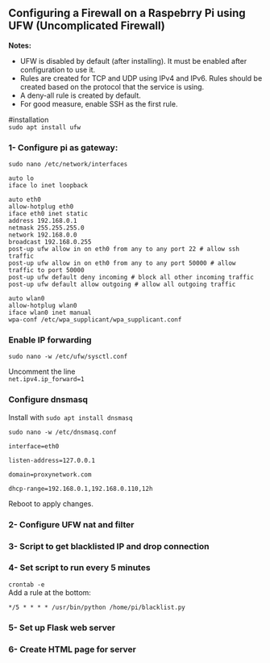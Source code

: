 ## Configuring a Firewall on a Raspebrry Pi using UFW (Uncomplicated Firewall)

**Notes:**

- UFW is disabled by default (after installing). It must be enabled after configuration to use it.  
- Rules are created for TCP and UDP using IPv4 and IPv6. Rules should be created based on the protocol that the service is using.  
- A deny-all rule is created by default.  
- For good measure, enable SSH as the first rule.  


#installation  
`sudo apt install ufw`

### 1- Configure pi as gateway:

`sudo nano /etc/network/interfaces`

```
auto lo
iface lo inet loopback

auto eth0
allow-hotplug eth0
iface eth0 inet static
address 192.168.0.1
netmask 255.255.255.0
network 192.168.0.0
broadcast 192.168.0.255
post-up ufw allow in on eth0 from any to any port 22 # allow ssh traffic
post-up ufw allow in on eth0 from any to any port 50000 # allow traffic to port 50000
post-up ufw default deny incoming # block all other incoming traffic
post-up ufw default allow outgoing # allow all outgoing traffic

auto wlan0
allow-hotplug wlan0
iface wlan0 inet manual
wpa-conf /etc/wpa_supplicant/wpa_supplicant.conf
```

### Enable IP forwarding

`sudo nano -w /etc/ufw/sysctl.conf`

Uncomment the line  
`net.ipv4.ip_forward=1`

### Configure dnsmasq

Install with `sudo apt install dnsmasq`  

`sudo nano -w /etc/dnsmasq.conf`

```
interface=eth0

listen-address=127.0.0.1

domain=proxynetwork.com

dhcp-range=192.168.0.1,192.168.0.110,12h
```
Reboot to apply changes.

### 2- Configure UFW nat and filter

### 3- Script to get blacklisted IP and drop connection

### 4- Set script to run every 5 minutes
`crontab -e`  
Add a rule at the bottom:
```
*/5 * * * * /usr/bin/python /home/pi/blacklist.py
```
### 5- Set up Flask web server

### 6- Create HTML page for server

